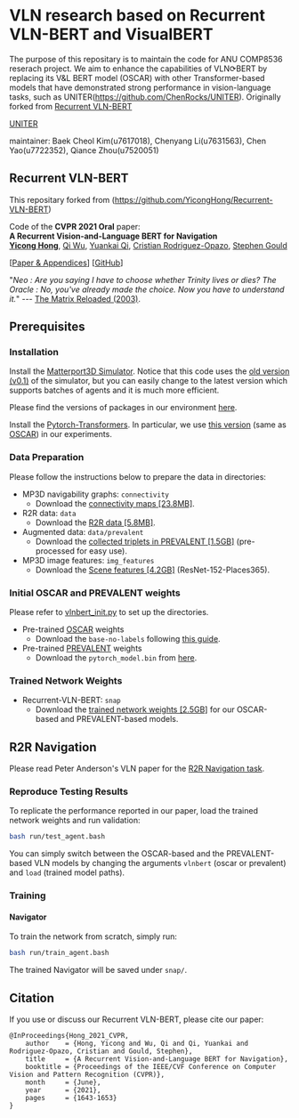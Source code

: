 # VLN research based on Recurrent VLN-BERT and VisualBERT

The purpose of this repositary is to maintain the code for ANU COMP8536 reserach project. We aim to enhance the capabilities of VLN⟳BERT by replacing its V&L BERT model (OSCAR) with other
Transformer-based models that have demonstrated strong performance in vision-language tasks, such as UNITER(https://github.com/ChenRocks/UNITER). Originally forked from [Recurrent VLN-BERT](https://github.com/YicongHong/Recurrent-VLN-BERT)

[UNITER](https://github.com/ChenRocks/UNITER)

maintainer: Baek Cheol Kim(u7617018), Chenyang Li(u7631563), Chen Yao(u7722352), Qiance Zhou(u7520051)


## Recurrent VLN-BERT
This repositary forked from (https://github.com/YicongHong/Recurrent-VLN-BERT)

Code of the **CVPR 2021 Oral** paper:<br>
**A Recurrent Vision-and-Language BERT for Navigation**<br>
[**Yicong Hong**](http://www.yiconghong.me/), [Qi Wu](http://www.qi-wu.me/), [Yuankai Qi](https://sites.google.com/site/yuankiqi/home), [Cristian Rodriguez-Opazo](https://crodriguezo.github.io/), [Stephen Gould](http://users.cecs.anu.edu.au/~sgould/)<br>

[[Paper & Appendices](https://arxiv.org/abs/2011.13922)] [[GitHub](https://github.com/YicongHong/Recurrent-VLN-BERT)]

"*Neo : Are you saying I have to choose whether Trinity lives or dies? The Oracle : No, you've already made the choice. Now you have to understand it.*" --- [The Matrix Reloaded (2003)](https://www.imdb.com/title/tt0234215/).

## Prerequisites

### Installation

Install the [Matterport3D Simulator](https://github.com/peteanderson80/Matterport3DSimulator). Notice that this code uses the [old version (v0.1)](https://github.com/peteanderson80/Matterport3DSimulator/tree/v0.1) of the simulator, but you can easily change to the latest version which supports batches of agents and it is much more efficient.

Please find the versions of packages in our environment [here](https://github.com/YicongHong/Recurrent-VLN-BERT/blob/main/recurrent-vln-bert.yml).

Install the [Pytorch-Transformers](https://github.com/huggingface/transformers).
In particular, we use [this version](https://github.com/huggingface/transformers/tree/067923d3267325f525f4e46f357360c191ba562e) (same as [OSCAR](https://github.com/microsoft/Oscar)) in our experiments.

### Data Preparation

Please follow the instructions below to prepare the data in directories:

- MP3D navigability graphs: `connectivity`
    - Download the [connectivity maps [23.8MB]](https://github.com/peteanderson80/Matterport3DSimulator/tree/master/connectivity).
- R2R data: `data`
    - Download the [R2R data [5.8MB]](https://github.com/peteanderson80/Matterport3DSimulator/tree/master/tasks/R2R/data).
- Augmented data: `data/prevalent`
    - Download the [collected triplets in PREVALENT [1.5GB]](https://zenodo.org/record/4437864/files/prevalent_aug.json?download=1) (pre-processed for easy use).
- MP3D image features: `img_features`
    - Download the [Scene features [4.2GB]](https://www.dropbox.com/s/85tpa6tc3enl5ud/ResNet-152-places365.zip?dl=1) (ResNet-152-Places365).

### Initial OSCAR and PREVALENT weights

Please refer to [vlnbert_init.py](https://github.com/YicongHong/Recurrent-VLN-BERT/blob/main/r2r_src/vlnbert/vlnbert_init.py) to set up the directories.

- Pre-trained [OSCAR](https://github.com/microsoft/Oscar) weights
    - Download the `base-no-labels` following [this guide](https://github.com/microsoft/Oscar/blob/master/DOWNLOAD.md).
- Pre-trained [PREVALENT](https://github.com/weituo12321/PREVALENT) weights
    - Download the `pytorch_model.bin` from [here](https://drive.google.com/drive/folders/1sW2xVaSaciZiQ7ViKzm_KbrLD_XvOq5y).

### Trained Network Weights

- Recurrent-VLN-BERT: `snap`
    - Download the [trained network weights [2.5GB]](https://zenodo.org/record/4437864/files/snap.zip?download=1) for our OSCAR-based and PREVALENT-based models.

## R2R Navigation

Please read Peter Anderson's VLN paper for the [R2R Navigation task](https://arxiv.org/abs/1711.07280).

### Reproduce Testing Results

To replicate the performance reported in our paper, load the trained network weights and run validation:
```bash
bash run/test_agent.bash
```

You can simply switch between the OSCAR-based and the PREVALENT-based VLN models by changing the arguments `vlnbert` (oscar or prevalent) and `load` (trained model paths).

### Training

#### Navigator

To train the network from scratch, simply run:
```bash
bash run/train_agent.bash
```
The trained Navigator will be saved under `snap/`.

## Citation
If you use or discuss our Recurrent VLN-BERT, please cite our paper:
```
@InProceedings{Hong_2021_CVPR,
    author    = {Hong, Yicong and Wu, Qi and Qi, Yuankai and Rodriguez-Opazo, Cristian and Gould, Stephen},
    title     = {A Recurrent Vision-and-Language BERT for Navigation},
    booktitle = {Proceedings of the IEEE/CVF Conference on Computer Vision and Pattern Recognition (CVPR)},
    month     = {June},
    year      = {2021},
    pages     = {1643-1653}
}
```
